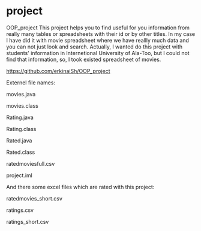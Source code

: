 # project
OOP_project
This project helps you to find useful for you information from really many tables or spreadsheets with their id or by other titles. In my case I have did it with movie spreadsheet where we have reallly much data and you can not just look and search. Actually, I wanted do this project with students' information in Internetional University of Ala-Too, but I could not find that information, so, I took existed spreadsheet of movies.

https://github.com/erkinaiSh/OOP_project

Externel file names:

movies.java

movies.class

Rating.java

Rating.class

Rated.java

Rated.class

ratedmoviesfull.csv

project.iml

And there some excel files which are rated with this project:

ratedmovies_short.csv

ratings.csv

ratings_short.csv
